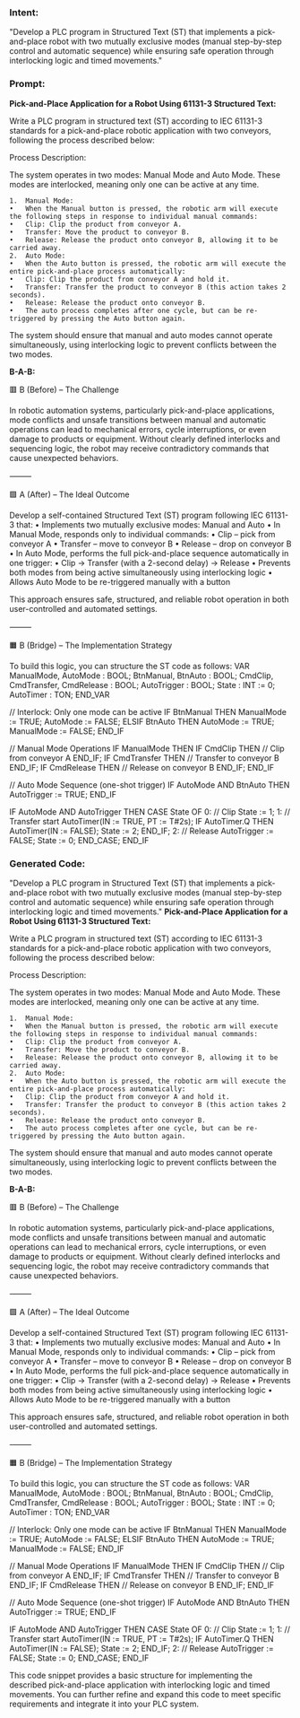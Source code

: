 ### Intent:
"Develop a PLC program in Structured Text (ST) that implements a pick-and-place robot with two mutually exclusive modes (manual step-by-step control and automatic sequence) while ensuring safe operation through interlocking logic and timed movements."

### Prompt:
**Pick-and-Place Application for a Robot Using 61131-3 Structured Text:**

Write a PLC program in structured text (ST) according to IEC 61131-3 standards for a pick-and-place robotic application with two conveyors, following the process described below:

Process Description:

The system operates in two modes: Manual Mode and Auto Mode. These modes are interlocked, meaning only one can be active at any time.

	1.	Manual Mode:
	•	When the Manual button is pressed, the robotic arm will execute the following steps in response to individual manual commands:
	•	Clip: Clip the product from conveyor A.
	•	Transfer: Move the product to conveyor B.
	•	Release: Release the product onto conveyor B, allowing it to be carried away.
	2.	Auto Mode:
	•	When the Auto button is pressed, the robotic arm will execute the entire pick-and-place process automatically:
	•	Clip: Clip the product from conveyor A and hold it.
	•	Transfer: Transfer the product to conveyor B (this action takes 2 seconds).
	•	Release: Release the product onto conveyor B.
	•	The auto process completes after one cycle, but can be re-triggered by pressing the Auto button again.

The system should ensure that manual and auto modes cannot operate simultaneously, using interlocking logic to prevent conflicts between the two modes.

**B-A-B:**

🟥 B (Before) – The Challenge

In robotic automation systems, particularly pick-and-place applications, mode conflicts and unsafe transitions between manual and automatic operations can lead to mechanical errors, cycle interruptions, or even damage to products or equipment. Without clearly defined interlocks and sequencing logic, the robot may receive contradictory commands that cause unexpected behaviors.

⸻

🟩 A (After) – The Ideal Outcome

Develop a self-contained Structured Text (ST) program following IEC 61131-3 that:
	•	Implements two mutually exclusive modes: Manual and Auto
	•	In Manual Mode, responds only to individual commands:
	•	Clip – pick from conveyor A
	•	Transfer – move to conveyor B
	•	Release – drop on conveyor B
	•	In Auto Mode, performs the full pick-and-place sequence automatically in one trigger:
	•	Clip → Transfer (with a 2-second delay) → Release
	•	Prevents both modes from being active simultaneously using interlocking logic
	•	Allows Auto Mode to be re-triggered manually with a button

This approach ensures safe, structured, and reliable robot operation in both user-controlled and automated settings.

⸻

🟧 B (Bridge) – The Implementation Strategy

To build this logic, you can structure the ST code as follows:
VAR
    ManualMode, AutoMode : BOOL;
    BtnManual, BtnAuto : BOOL;
    CmdClip, CmdTransfer, CmdRelease : BOOL;
    AutoTrigger : BOOL;
    State : INT := 0;
    AutoTimer : TON;
END_VAR

// Interlock: Only one mode can be active
IF BtnManual THEN
    ManualMode := TRUE;
    AutoMode := FALSE;
ELSIF BtnAuto THEN
    AutoMode := TRUE;
    ManualMode := FALSE;
END_IF

// Manual Mode Operations
IF ManualMode THEN
    IF CmdClip THEN
        // Clip from conveyor A
    END_IF;
    IF CmdTransfer THEN
        // Transfer to conveyor B
    END_IF;
    IF CmdRelease THEN
        // Release on conveyor B
    END_IF;
END_IF

// Auto Mode Sequence (one-shot trigger)
IF AutoMode AND BtnAuto THEN
    AutoTrigger := TRUE;
END_IF

IF AutoMode AND AutoTrigger THEN
    CASE State OF
        0: 
            // Clip
            State := 1;
        1:
            // Transfer start
            AutoTimer(IN := TRUE, PT := T#2s);
            IF AutoTimer.Q THEN
                AutoTimer(IN := FALSE);
                State := 2;
            END_IF;
        2:
            // Release
            AutoTrigger := FALSE;
            State := 0;
    END_CASE;
END_IF

### Generated Code:
"Develop a PLC program in Structured Text (ST) that implements a pick-and-place robot with two mutually exclusive modes (manual step-by-step control and automatic sequence) while ensuring safe operation through interlocking logic and timed movements."
**Pick-and-Place Application for a Robot Using 61131-3 Structured Text:**

Write a PLC program in structured text (ST) according to IEC 61131-3 standards for a pick-and-place robotic application with two conveyors, following the process described below:

Process Description:

The system operates in two modes: Manual Mode and Auto Mode. These modes are interlocked, meaning only one can be active at any time.

	1.	Manual Mode:
	•	When the Manual button is pressed, the robotic arm will execute the following steps in response to individual manual commands:
	•	Clip: Clip the product from conveyor A.
	•	Transfer: Move the product to conveyor B.
	•	Release: Release the product onto conveyor B, allowing it to be carried away.
	2.	Auto Mode:
	•	When the Auto button is pressed, the robotic arm will execute the entire pick-and-place process automatically:
	•	Clip: Clip the product from conveyor A and hold it.
	•	Transfer: Transfer the product to conveyor B (this action takes 2 seconds).
	•	Release: Release the product onto conveyor B.
	•	The auto process completes after one cycle, but can be re-triggered by pressing the Auto button again.

The system should ensure that manual and auto modes cannot operate simultaneously, using interlocking logic to prevent conflicts between the two modes.

**B-A-B:**

🟥 B (Before) – The Challenge

In robotic automation systems, particularly pick-and-place applications, mode conflicts and unsafe transitions between manual and automatic operations can lead to mechanical errors, cycle interruptions, or even damage to products or equipment. Without clearly defined interlocks and sequencing logic, the robot may receive contradictory commands that cause unexpected behaviors.

⸻

🟩 A (After) – The Ideal Outcome

Develop a self-contained Structured Text (ST) program following IEC 61131-3 that:
	•	Implements two mutually exclusive modes: Manual and Auto
	•	In Manual Mode, responds only to individual commands:
	•	Clip – pick from conveyor A
	•	Transfer – move to conveyor B
	•	Release – drop on conveyor B
	•	In Auto Mode, performs the full pick-and-place sequence automatically in one trigger:
	•	Clip → Transfer (with a 2-second delay) → Release
	•	Prevents both modes from being active simultaneously using interlocking logic
	•	Allows Auto Mode to be re-triggered manually with a button

This approach ensures safe, structured, and reliable robot operation in both user-controlled and automated settings.

⸻

🟧 B (Bridge) – The Implementation Strategy

To build this logic, you can structure the ST code as follows:
VAR
    ManualMode, AutoMode : BOOL;
    BtnManual, BtnAuto : BOOL;
    CmdClip, CmdTransfer, CmdRelease : BOOL;
    AutoTrigger : BOOL;
    State : INT := 0;
    AutoTimer : TON;
END_VAR

// Interlock: Only one mode can be active
IF BtnManual THEN
    ManualMode := TRUE;
    AutoMode := FALSE;
ELSIF BtnAuto THEN
    AutoMode := TRUE;
    ManualMode := FALSE;
END_IF

// Manual Mode Operations
IF ManualMode THEN
    IF CmdClip THEN
        // Clip from conveyor A
    END_IF;
    IF CmdTransfer THEN
        // Transfer to conveyor B
    END_IF;
    IF CmdRelease THEN
        // Release on conveyor B
    END_IF;
END_IF

// Auto Mode Sequence (one-shot trigger)
IF AutoMode AND BtnAuto THEN
    AutoTrigger := TRUE;
END_IF

IF AutoMode AND AutoTrigger THEN
    CASE State OF
        0: 
            // Clip
            State := 1;
        1:
            // Transfer start
            AutoTimer(IN := TRUE, PT := T#2s);
            IF AutoTimer.Q THEN
                AutoTimer(IN := FALSE);
                State := 2;
            END_IF;
        2:
            // Release
            AutoTrigger := FALSE;
            State := 0;
    END_CASE;
END_IF

This code snippet provides a basic structure for implementing the described pick-and-place application with interlocking logic and timed movements. You can further refine and expand this code to meet specific requirements and integrate it into your PLC system.
